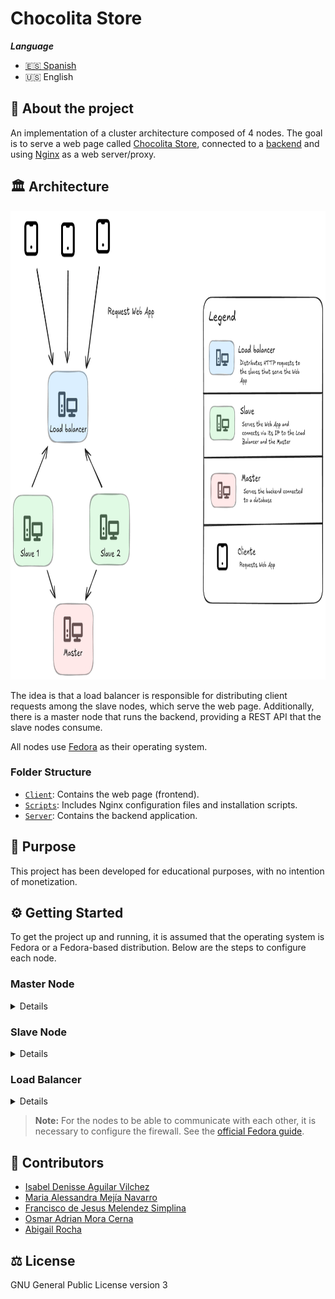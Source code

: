 # Chocolita Store

**_Language_**

- [🇪🇸 Spanish](./README.es.md)
- 🇺🇸 English

## 🧠 About the project

An implementation of a cluster architecture composed of 4 nodes. The goal is to serve a web page called [Chocolita Store](./Client/README.es.md), connected to a [backend](./Server/) and using [Nginx](https://nginx.org/) as a web server/proxy.

## 🏛️ Architecture

<img src="./screenshots/architecture.en.png" width="800" height="750" alt="Architecture Diagram"/>

The idea is that a load balancer is responsible for distributing client requests among the slave nodes, which serve the web page. Additionally, there is a master node that runs the backend, providing a REST API that the slave nodes consume.

All nodes use [Fedora](https://fedoraproject.org/) as their operating system.

### Folder Structure

- [`Client`](./Client/): Contains the web page (frontend).
- [`Scripts`](./Scripts/): Includes Nginx configuration files and installation scripts.
- [`Server`](./Server/): Contains the backend application.

## 🧾 Purpose

This project has been developed for educational purposes, with no intention of monetization.

## ⚙️ Getting Started

To get the project up and running, it is assumed that the operating system is Fedora or a Fedora-based distribution. Below are the steps to configure each node.

### Master Node

<details>

1.  Install MySQL. Enable and start its service. You can follow the [official Fedora guide](https://docs.fedoraproject.org/en-US/quick-docs/installing-mysql-mariadb/).
2.  Create the database using the [`db.sql`](./Server/db.sql) script.
3.  Execute the [`master.sh`](./Scripts/master.sh) script.

    ```sh
    chmod +x master.sh # Grant execution permissions
    ./master.sh
    ```

</details>

### Slave Node

<details>

1.  In the [`config.js`](./Client/src/config.js) file, add the REST API URL (provided by the master node) to the `API_URL` constant.

    ```js
    export const API_URL = "http://localhost:3000/api";
    ```

    To get the REST API URL, you just need the IP address of the master node. For example: `http://192.168.50.10/api`.

2.  Execute the [`slave.sh`](./Scripts/slave.sh) script.

    ```sh
    chmod +x slave.sh # Grant execution permissions
    ./slave.sh
    ```

</details>

### Load Balancer

<details>

1.  In the [`load-balancer.sh`](./Scripts/load-balancer.sh) script, add the IP addresses of the slave nodes inside the `upstream backend` block.

2.  Execute the [`load-balancer.sh`](./Scripts/load-balancer.sh) script.

    ```sh
    chmod +x load-balancer.sh # Grant execution permissions
    ./load-balancer.sh
    ```

</details>

<p align="center">
    <b> </b>
</p>

> **Note:** For the nodes to be able to communicate with each other, it is necessary to configure the firewall. See the [official Fedora guide](https://docs.fedoraproject.org/en-US/quick-docs/firewalld/).

## 👥 Contributors

- [Isabel Denisse Aguilar Vilchez](https://github.com/denisseaguilar)
- [Maria Alessandra Mejía Navarro](https://github.com/Marialess)
- [Francisco de Jesus Melendez Simplina](https://github.com/FranciscoMelen10)
- [Osmar Adrian Mora Cerna](https://github.com/osmarmora05)
- [Abigail Rocha](https://github.com/abigawwl)

## ⚖️ License

GNU General Public License version 3
